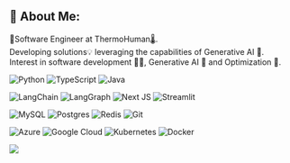 ## 💫 About Me:
🔧Software Engineer at ThermoHuman🌡️. <br>Developing solutions💡 leveraging the capabilities of Generative AI 🧠. <br>Interest in software development 👨‍💻, Generative AI 🧠 and Optimization 🚀.

![Python](https://img.shields.io/badge/python-3670A0?style=for-the-badge&logo=python&logoColor=ffdd54) 
![TypeScript](https://img.shields.io/badge/typescript-%23007ACC.svg?style=for-the-badge&logo=typescript&logoColor=white) 
![Java](https://img.shields.io/badge/java-%23ED8B00.svg?style=for-the-badge&logo=openjdk&logoColor=white) 

![LangChain](https://img.shields.io/badge/langchain-darkgreen?style=for-the-badge&logo=langchain)
![LangGraph](https://img.shields.io/badge/langgraph-green?style=for-the-badge&logo=langgraph)
![Next JS](https://img.shields.io/badge/Next-black?style=for-the-badge&logo=next.js&logoColor=white) 
![Streamlit](https://img.shields.io/badge/Streamlit-%23FE4B4B.svg?style=for-the-badge&logo=streamlit&logoColor=white) 

![MySQL](https://img.shields.io/badge/mysql-4479A1.svg?style=for-the-badge&logo=mysql&logoColor=white) 
![Postgres](https://img.shields.io/badge/postgres-%23316192.svg?style=for-the-badge&logo=postgresql&logoColor=white) 
![Redis](https://img.shields.io/badge/redis-%23DD0031.svg?style=for-the-badge&logo=redis&logoColor=white)
![Git](https://img.shields.io/badge/git-%23F05033.svg?style=for-the-badge&logo=git&logoColor=white)

![Azure](https://img.shields.io/badge/azure-%230072C6.svg?style=for-the-badge&logo=microsoftazure&logoColor=white) 
![Google Cloud](https://img.shields.io/badge/GoogleCloud-%234285F4.svg?style=for-the-badge&logo=google-cloud&logoColor=white) 
![Kubernetes](https://img.shields.io/badge/kubernetes-%23326ce5.svg?style=for-the-badge&logo=kubernetes&logoColor=white) 
![Docker](https://img.shields.io/badge/docker-%23326ce5.svg?style=for-the-badge&logo=docker&logoColor=white)

![](https://github-profile-trophy.vercel.app/?username=botij0&theme=dracula&no-frame=false&no-bg=true&margin-w=4)
